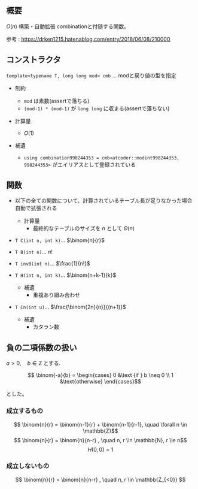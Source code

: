 ## 概要
$O(n)$ 構築・自動拡張 combinationと付随する関数。  

参考 : https://drken1215.hatenablog.com/entry/2018/06/08/210000



## コンストラクタ
`template<typename T, long long mod> cmb` ... modと戻り値の型を指定
- 制約
    - `mod` は素数(assertで落ちる)
    - `(mod-1) * (mod-1)` が `long long` に収まる(assertで落ちない)
- 計算量
    - $O(1)$

- 補遺
    - `using combination998244353 = cmb<atcoder::modint998244353, 998244353>` がエイリアスとして登録されている

## 関数
- 以下の全ての関数について、計算されているテーブル長が足りなかった場合自動で拡張される
    - 計算量  
        - 最終的なテーブルのサイズを $n$ として $\Theta(n)$
- `T C(int n, int k)`... $\binom{n}{r}$

- `T B(int n)`... $n!$

- `T invB(int n)`... $\frac{1}{n!}$

- `T H(int n, int k)`... $\binom{n+k-1}{k}$ 
    - 補遺
        - 重複あり組み合わせ


- `T Cn(int u)`... $\frac{\binom{2n}{n}}{(n+1)}$ 
    - 補遺
        - カタラン数


## 負の二項係数の扱い
$a> 0, \quad b \in \mathbb{Z}$ とする.

$$ \binom{-a}{b} = \begin{cases} 0 &\text {if }  b \neq 0 \\ 1 &\text{otherwise} \end{cases}$$

とした。  

### 成立するもの
$$ \binom{n}{r} = \binom{n-1}{r} +  \binom{n-1}{r-1},  \quad \forall n \in  \mathbb{Z}$$
$$ \binom{n}{r} = \binom{n}{n-r} , \quad n, r \in \mathbb{N},  r \le n$$
$$ H(0, 0) = 1 $$


### 成立しないもの
$$ \binom{n}{r} = \binom{n}{n-r} , \quad n, r \in \mathbb{Z_{<0}} $$